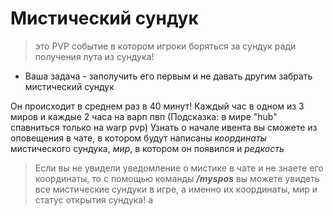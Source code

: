 # Мистический сундук

> это PVP событие в котором игроки боряться за сундук ради получения лута из сундука!
* Ваша задача - заполучить его первым и не давать другим забрать мистический сундук

Он происходит в среднем раз в 40 минут! Каждый час в одном из 3 миров и  каждые 2 часа на варп пвп (Подсказка: в мире "hub" спавниться только на warp pvp)
Узнать о начале ивента вы сможете из оповещения в чате, в котором будут написаны _координаты_ мистического сундука, _мир_, в котором он появился и _редкость_

 >Если вы не увидели уведомление о мистике в чате и не знаете его координаты, то с помощью команды _**/myspos**_ вы можете увидеть все мистические сундуки в игре, а именно их координаты, мир и статус открытия сундука!
 а
